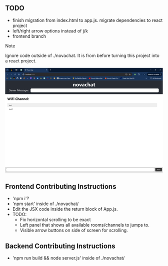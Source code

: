 ## TODO
- finish migration from index.html to app.js. migrate dependencies to react project
- left/right arrow options instead of j/k
- frontend branch

> [!NOTE]
> Ignore code outside of ./novachat. It is from before turning this project into a react project.

![Alt text](./novachat/public/homepagescreenshot.png)

## Frontend Contributing Instructions
- 'npm i'?
- 'npm start' inside of ./novachat/
- Edit the JSX code inside the return block of App.js.
- TODO:
  - Fix horizontal scrolling to be exact
  - Left panel that shows all available rooms/channels to jumps to.
  - Visible arrow buttons on side of screen for scrolling.


## Backend Contributing Instructions
- 'npm run build && node server.js' inside of ./novachat/
